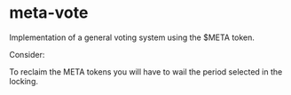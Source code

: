 # meta-vote
Implementation of a general voting system using the $META token.

Consider:

To reclaim the META tokens you will have to wail the period selected in the locking.
